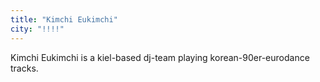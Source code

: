 ```yaml
---
title: "Kimchi Eukimchi"
city: "!!!!"
---
```


Kimchi Eukimchi is a kiel-based dj-team playing korean-90er-eurodance tracks. 
